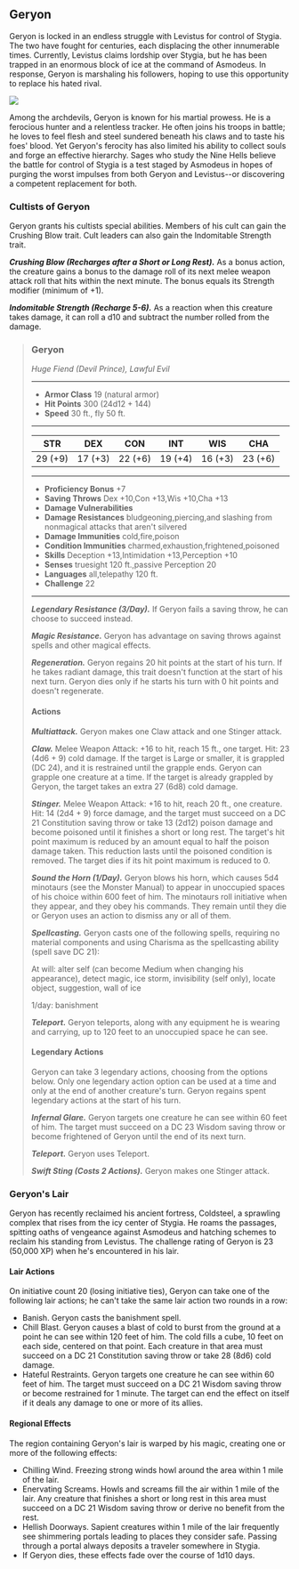 ## Geryon
Geryon is locked in an endless struggle with Levistus for control of Stygia. The two have fought for centuries, each displacing the other innumerable times. Currently, Levistus claims lordship over Stygia, but he has been trapped in an enormous block of ice at the command of Asmodeus. In response, Geryon is marshaling his followers, hoping to use this opportunity to replace his hated rival.

![](Devils-Geryon.png)

Among the archdevils, Geryon is known for his martial prowess. He is a ferocious hunter and a relentless tracker. He often joins his troops in battle; he loves to feel flesh and steel sundered beneath his claws and to taste his foes' blood. Yet Geryon's ferocity has also limited his ability to collect souls and forge an effective hierarchy. Sages who study the Nine Hells believe the battle for control of Stygia is a test staged by Asmodeus in hopes of purging the worst impulses from both Geryon and Levistus--or discovering a competent replacement for both.

### Cultists of Geryon
Geryon grants his cultists special abilities. Members of his cult can gain the Crushing Blow trait. Cult leaders can also gain the Indomitable Strength trait.

***Crushing Blow (Recharges after a Short or Long Rest).*** As a bonus action, the creature gains a bonus to the damage roll of its next melee weapon attack roll that hits within the next minute. The bonus equals its Strength modifier (minimum of +1).

***Indomitable Strength (Recharge 5-6).*** As a reaction when this creature takes damage, it can roll a d10 and subtract the number rolled from the damage.

>### Geryon
>*Huge Fiend (Devil Prince), Lawful Evil*
>___
>- **Armor Class** 19 (natural armor)
>- **Hit Points** 300 (24d12 + 144)
>- **Speed** 30 ft., fly 50 ft.
>___
>|**STR**|**DEX**|**CON**|**INT**|**WIS**|**CHA**|
>|:---:|:---:|:---:|:---:|:---:|:---:|
>|29 (+9)|17 (+3)|22 (+6)|19 (+4)|16 (+3)|23 (+6)|
>
>___
>- **Proficiency Bonus** +7
>- **Saving Throws** Dex +10,Con +13,Wis +10,Cha +13
>- **Damage Vulnerabilities** 
>- **Damage Resistances** bludgeoning,piercing,and slashing from nonmagical attacks that aren't silvered
>- **Damage Immunities** cold,fire,poison
>- **Condition Immunities** charmed,exhaustion,frightened,poisoned
>- **Skills** Deception +13,Intimidation +13,Perception +10
>- **Senses** truesight 120 ft.,passive Perception 20
>- **Languages** all,telepathy 120 ft.
>- **Challenge** 22
>___
>***Legendary Resistance (3/Day).*** If Geryon fails a saving throw, he can choose to succeed instead.
>
>***Magic Resistance.*** Geryon has advantage on saving throws against spells and other magical effects.
>
>***Regeneration.*** Geryon regains 20 hit points at the start of his turn. If he takes radiant damage, this trait doesn't function at the start of his next turn. Geryon dies only if he starts his turn with 0 hit points and doesn't regenerate.
>
>#### Actions
>***Multiattack.*** Geryon makes one Claw attack and one Stinger attack.
>
>***Claw.*** Melee Weapon Attack: +16 to hit, reach 15 ft., one target. Hit: 23 (4d6 + 9) cold damage. If the target is Large or smaller, it is grappled (DC 24), and it is restrained until the grapple ends. Geryon can grapple one creature at a time. If the target is already grappled by Geryon, the target takes an extra 27 (6d8) cold damage.
>
>***Stinger.*** Melee Weapon Attack: +16 to hit, reach 20 ft., one creature. Hit: 14 (2d4 + 9) force damage, and the target must succeed on a DC 21 Constitution saving throw or take 13 (2d12) poison damage and become poisoned until it finishes a short or long rest. The target's hit point maximum is reduced by an amount equal to half the poison damage taken. This reduction lasts until the poisoned condition is removed. The target dies if its hit point maximum is reduced to 0.
>
>***Sound the Horn (1/Day).*** Geryon blows his horn, which causes 5d4 minotaurs (see the Monster Manual) to appear in unoccupied spaces of his choice within 600 feet of him. The minotaurs roll initiative when they appear, and they obey his commands. They remain until they die or Geryon uses an action to dismiss any or all of them.
>
>***Spellcasting.*** Geryon casts one of the following spells, requiring no material components and using Charisma as the spellcasting ability (spell save DC 21):
>
>At will: alter self (can become Medium when changing his appearance), detect magic, ice storm, invisibility (self only), locate object, suggestion, wall of ice
>
>1/day: banishment
>
>***Teleport.*** Geryon teleports, along with any equipment he is wearing and carrying, up to 120 feet to an unoccupied space he can see.
>
>#### Legendary Actions
>Geryon can take 3 legendary actions, choosing from the options below. Only one legendary action option can be used at a time and only at the end of another creature's turn. Geryon regains spent legendary actions at the start of his turn.
>
>***Infernal Glare.*** Geryon targets one creature he can see within 60 feet of him. The target must succeed on a DC 23 Wisdom saving throw or become frightened of Geryon until the end of its next turn.
>
>***Teleport.*** Geryon uses Teleport.
>
>***Swift Sting (Costs 2 Actions).*** Geryon makes one Stinger attack.
>

### Geryon's Lair
Geryon has recently reclaimed his ancient fortress, Coldsteel, a sprawling complex that rises from the icy center of Stygia. He roams the passages, spitting oaths of vengeance against Asmodeus and hatching schemes to reclaim his standing from Levistus. The challenge rating of Geryon is 23 (50,000 XP) when he's encountered in his lair.

#### Lair Actions
On initiative count 20 (losing initiative ties), Geryon can take one of the following lair actions; he can't take the same lair action two rounds in a row:
* Banish. Geryon casts the banishment spell.
* Chill Blast. Geryon causes a blast of cold to burst from the ground at a point he can see within 120 feet of him. The cold fills a cube, 10 feet on each side, centered on that point. Each creature in that area must succeed on a DC 21 Constitution saving throw or take 28 (8d6) cold damage.
* Hateful Restraints. Geryon targets one creature he can see within 60 feet of him. The target must succeed on a DC 21 Wisdom saving throw or become restrained for 1 minute. The target can end the effect on itself if it deals any damage to one or more of its allies.
#### Regional Effects
The region containing Geryon's lair is warped by his magic, creating one or more of the following effects:
* Chilling Wind. Freezing strong winds howl around the area within 1 mile of the lair.
* Enervating Screams. Howls and screams fill the air within 1 mile of the lair. Any creature that finishes a short or long rest in this area must succeed on a DC 21 Wisdom saving throw or derive no benefit from the rest.
* Hellish Doorways. Sapient creatures within 1 mile of the lair frequently see shimmering portals leading to places they consider safe. Passing through a portal always deposits a traveler somewhere in Stygia.
* If Geryon dies, these effects fade over the course of 1d10 days.
